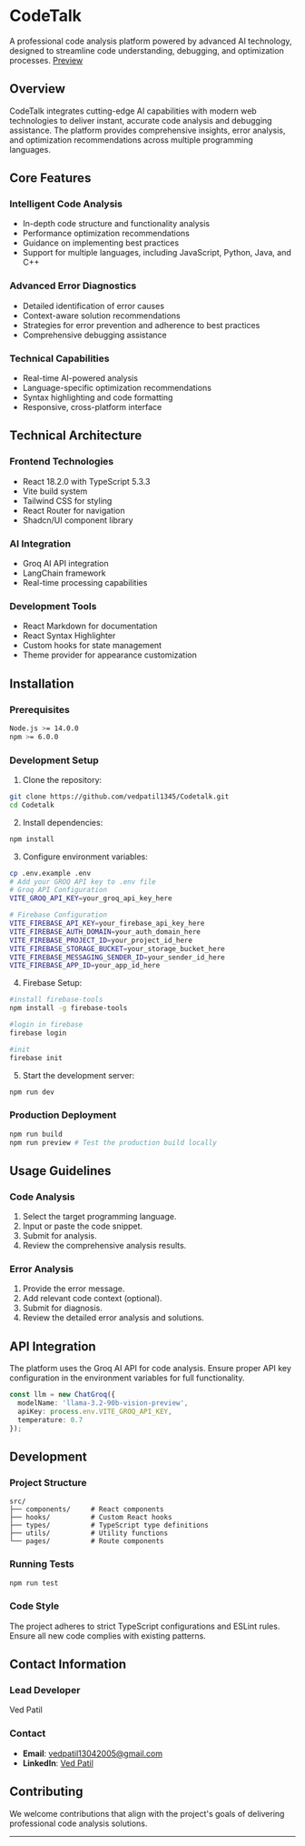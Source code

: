# CodeTalk

A professional code analysis platform powered by advanced AI technology, designed to streamline code understanding, debugging, and optimization processes.
[Preview](https://codetalk-nine.vercel.app)

## Overview

CodeTalk integrates cutting-edge AI capabilities with modern web technologies to deliver instant, accurate code analysis and debugging assistance. The platform provides comprehensive insights, error analysis, and optimization recommendations across multiple programming languages.

## Core Features

### Intelligent Code Analysis

- In-depth code structure and functionality analysis
- Performance optimization recommendations
- Guidance on implementing best practices
- Support for multiple languages, including JavaScript, Python, Java, and C++

### Advanced Error Diagnostics

- Detailed identification of error causes
- Context-aware solution recommendations
- Strategies for error prevention and adherence to best practices
- Comprehensive debugging assistance

### Technical Capabilities

- Real-time AI-powered analysis
- Language-specific optimization recommendations
- Syntax highlighting and code formatting
- Responsive, cross-platform interface

## Technical Architecture

### Frontend Technologies

- React 18.2.0 with TypeScript 5.3.3
- Vite build system
- Tailwind CSS for styling
- React Router for navigation
- Shadcn/UI component library

### AI Integration

- Groq AI API integration
- LangChain framework
- Real-time processing capabilities

### Development Tools

- React Markdown for documentation
- React Syntax Highlighter
- Custom hooks for state management
- Theme provider for appearance customization

## Installation

### Prerequisites

```bash
Node.js >= 14.0.0
npm >= 6.0.0
```

### Development Setup

1. Clone the repository:

```bash
git clone https://github.com/vedpatil1345/Codetalk.git
cd Codetalk
```

2. Install dependencies:

```bash
npm install
```

3. Configure environment variables:

```bash
cp .env.example .env
# Add your GROQ API key to .env file
# Groq API Configuration
VITE_GROQ_API_KEY=your_groq_api_key_here

# Firebase Configuration
VITE_FIREBASE_API_KEY=your_firebase_api_key_here
VITE_FIREBASE_AUTH_DOMAIN=your_auth_domain_here
VITE_FIREBASE_PROJECT_ID=your_project_id_here
VITE_FIREBASE_STORAGE_BUCKET=your_storage_bucket_here
VITE_FIREBASE_MESSAGING_SENDER_ID=your_sender_id_here
VITE_FIREBASE_APP_ID=your_app_id_here
```
4. Firebase Setup:
```bash
#install firebase-tools 
npm install -g firebase-tools

#login in firebase
firebase login

#init
firebase init
```

5. Start the development server:

```bash
npm run dev
```

### Production Deployment

```bash
npm run build
npm run preview # Test the production build locally
```

## Usage Guidelines

### Code Analysis

1. Select the target programming language.
2. Input or paste the code snippet.
3. Submit for analysis.
4. Review the comprehensive analysis results.

### Error Analysis

1. Provide the error message.
2. Add relevant code context (optional).
3. Submit for diagnosis.
4. Review the detailed error analysis and solutions.

## API Integration

The platform uses the Groq AI API for code analysis. Ensure proper API key configuration in the environment variables for full functionality.

```typescript
const llm = new ChatGroq({
  modelName: 'llama-3.2-90b-vision-preview',
  apiKey: process.env.VITE_GROQ_API_KEY,
  temperature: 0.7
});
```

## Development

### Project Structure

```
src/
├── components/     # React components
├── hooks/          # Custom React hooks
├── types/          # TypeScript type definitions
├── utils/          # Utility functions
└── pages/          # Route components
```

### Running Tests

```bash
npm run test
```

### Code Style

The project adheres to strict TypeScript configurations and ESLint rules. Ensure all new code complies with existing patterns.

## Contact Information

### Lead Developer

Ved Patil


### Contact

- **Email**: [vedpatil13042005@gmail.com](mailto\:vedpatil1345@gmail.com)
- **LinkedIn**: [Ved Patil](https://www.linkedin.com/in/ved-patila71968250)


## Contributing

We welcome contributions that align with the project's goals of delivering professional code analysis solutions.&#x20;



---

